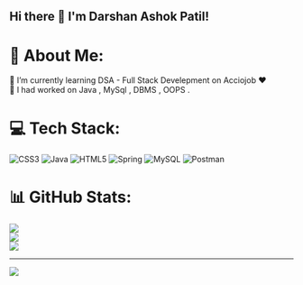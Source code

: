 ## Hi there 👋  I'm Darshan Ashok Patil!

# 💫 About Me:
🌱 I’m currently learning DSA - Full Stack Develepment on Acciojob ❤️<br>🔭 I had worked on Java , MySql , DBMS , OOPS .<br>


# 💻 Tech Stack:
![CSS3](https://img.shields.io/badge/css3-%231572B6.svg?style=for-the-badge&logo=css3&logoColor=white) ![Java](https://img.shields.io/badge/java-%23ED8B00.svg?style=for-the-badge&logo=java&logoColor=white) ![HTML5](https://img.shields.io/badge/html5-%23E34F26.svg?style=for-the-badge&logo=html5&logoColor=white) ![Spring](https://img.shields.io/badge/spring-%236DB33F.svg?style=for-the-badge&logo=spring&logoColor=white) ![MySQL](https://img.shields.io/badge/mysql-%2300f.svg?style=for-the-badge&logo=mysql&logoColor=white) ![Postman](https://img.shields.io/badge/Postman-FF6C37?style=for-the-badge&logo=postman&logoColor=white)
# 📊 GitHub Stats:
![](https://github-readme-stats.vercel.app/api?username=dashh9999&theme=vision-friendly-dark&hide_border=false&include_all_commits=false&count_private=false)<br/>
![](https://github-readme-streak-stats.herokuapp.com/?user=dashh9999&theme=vision-friendly-dark&hide_border=false)<br/>
![](https://github-readme-stats.vercel.app/api/top-langs/?username=dashh9999&theme=vision-friendly-dark&hide_border=false&include_all_commits=false&count_private=false&layout=compact)

---
[![](https://visitcount.itsvg.in/api?id=dashh9999&icon=0&color=0)](https://visitcount.itsvg.in)

<!-- Proudly created with GPRM ( https://gprm.itsvg.in ) -->
